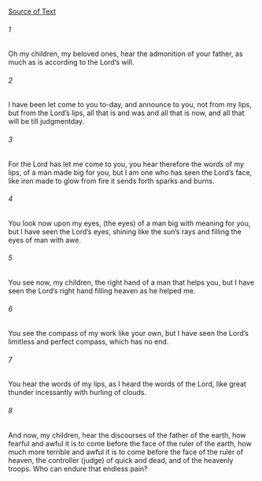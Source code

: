 [Source of Text](https://github.com/scrollmapper/bible_databases_deuterocanonical)

###### 1
Oh my children, my beloved ones, hear the admonition of your father, as much as is according to the Lord’s will.

###### 2
I have been let come to you to-day, and announce to you, not from my lips, but from the Lord’s lips, all that is and was and all that is now, and all that will be till judgmentday.

###### 3
For the Lord has let me come to you, you hear therefore the words of my lips, of a man made big for you, but I am one who has seen the Lord’s face, like iron made to glow from fire it sends forth sparks and burns.

###### 4
You look now upon my eyes, (the eyes) of a man big with meaning for you, but I have seen the Lord’s eyes, shining like the sun’s rays and filling the eyes of man with awe.

###### 5
You see now, my children, the right hand of a man that helps you, but I have seen the Lord’s right hand filling heaven as he helped me.

###### 6
You see the compass of my work like your own, but I have seen the Lord’s limitless and perfect compass, which has no end.

###### 7
You hear the words of my lips, as I heard the words of the Lord, like great thunder incessantly with hurling of clouds.

###### 8
And now, my children, hear the discourses of the father of the earth, how fearful and awful it is to come before the face of the ruler of the earth, how much more terrible and awful it is to come before the face of the ruler of heaven, the controller (judge) of quick and dead, and of the heavenly troops. Who can endure that endless pain?